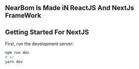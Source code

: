 ## NearBom Is Made iN ReactJS And NextJs FrameWork





## Getting Started For NextJS
First, run the development server:

```bash
npm run dev
# or
yarn dev
```

